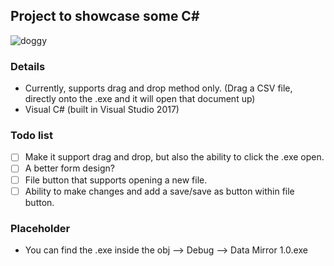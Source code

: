 ## Project to showcase some C#
<img src="https://image.ibb.co/bEF0B7/doggy.gif" alt="doggy" border="0">

### Details
- Currently, supports drag and drop method only. (Drag a CSV file, directly onto the .exe and it will open that document up) 
- Visual C# (built in Visual Studio 2017)

### Todo list
- [ ] Make it support drag and drop, but also the ability to click the .exe open.
- [ ] A better form design?
- [ ] File button that supports opening a new file.
- [ ] Ability to make changes and add a save/save as button within file button.

### Placeholder

- You can find the .exe inside the obj --> Debug --> Data Mirror 1.0.exe
